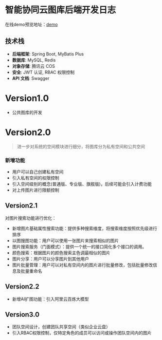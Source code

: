 # 智能协同云图库后端开发日志
在线demo预览地址：[demo](http://106.53.170.105/ "点击进入羡慕预览")

## 技术栈
- **后端框架**: Spring Boot, MyBatis Plus
- **数据库**: MySQL, Redis
- **对象存储**: 腾讯云 COS
- **安全**: JWT 认证, RBAC 权限控制
- **API 文档**: Swagger

# Version1.0
- 公共图库的开发

# Version2.0
> 进一步对系统的空间模块进行细分，将图库分为私有空间和公共空间
### 新增功能
- 用户可以自己创建私有空间
- 引入私有空间的权限控制
- 引入空间级别的概念(普通版、专业版、旗舰版)，后续可能会引入计费功能
- 对上传图片进行限额控制

## Version2.1
对图片搜索功能进行优化：
- 新增图片基础属性搜索功能：提供多种搜索维度，将搜索维度按照优先级进行排序
- 以图搜图功能：用户可以使用一张图片来搜索相似的图片
- 图片搜索服务（门面模式）：提供一个统一的接口简化多个接口的调用。
- 颜色搜索：根据图片的颜色搜索主色调最相似的图片
- 图片分享：用户可以分享图片到其他用户
- 图片批量管理：用户可以对私有空间内的图片进行批量修改，包括批量修改信息及批量重命名

## Version2.2
- 新增AI扩图功能：引入阿里云百炼大模型

## Version3.0
- 团队空间设计，创建团队共享空间（类似企业云盘）
- 引入RBAC权限控制，仅特定角色的成员可以访问或操作团队空间内的图片
